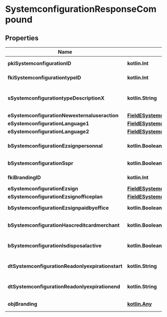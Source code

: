 
# SystemconfigurationResponseCompound

## Properties
| Name | Type | Description | Notes |
| ------------ | ------------- | ------------- | ------------- |
| **pkiSystemconfigurationID** | **kotlin.Int** | The unique ID of the Systemconfiguration |  |
| **fkiSystemconfigurationtypeID** | **kotlin.Int** | The unique ID of the Systemconfigurationtype |  |
| **sSystemconfigurationtypeDescriptionX** | **kotlin.String** | The description of the Systemconfigurationtype in the language of the requester |  |
| **eSystemconfigurationNewexternaluseraction** | [**FieldESystemconfigurationNewexternaluseraction**](FieldESystemconfigurationNewexternaluseraction.md) |  |  |
| **eSystemconfigurationLanguage1** | [**FieldESystemconfigurationLanguage1**](FieldESystemconfigurationLanguage1.md) |  |  |
| **eSystemconfigurationLanguage2** | [**FieldESystemconfigurationLanguage2**](FieldESystemconfigurationLanguage2.md) |  |  |
| **bSystemconfigurationEzsignpersonnal** | **kotlin.Boolean** | Whether if we allow the creation of personal files in eZsign |  |
| **bSystemconfigurationSspr** | **kotlin.Boolean** | Whether if we allow SSPR |  |
| **fkiBrandingID** | **kotlin.Int** | The unique ID of the Branding |  [optional] |
| **eSystemconfigurationEzsign** | [**FieldESystemconfigurationEzsign**](FieldESystemconfigurationEzsign.md) |  |  [optional] |
| **eSystemconfigurationEzsignofficeplan** | [**FieldESystemconfigurationEzsignofficeplan**](FieldESystemconfigurationEzsignofficeplan.md) |  |  [optional] |
| **bSystemconfigurationEzsignpaidbyoffice** | **kotlin.Boolean** | Whether if Ezsign is paid by the company or not |  [optional] |
| **bSystemconfigurationHascreditcardmerchant** | **kotlin.Boolean** | Whether there is a creditcard merchant configured or not |  [optional] |
| **bSystemconfigurationIsdisposalactive** | **kotlin.Boolean** | Whether is Disposal processus is active or not |  [optional] |
| **dtSystemconfigurationReadonlyexpirationstart** | **kotlin.String** | The start date where the system will be in read only |  [optional] |
| **dtSystemconfigurationReadonlyexpirationend** | **kotlin.String** | The end date where the system will be in read only |  [optional] |
| **objBranding** | [**kotlin.Any**](kotlin.Any.md) | A Custom Branding Object |  [optional] |




